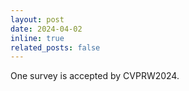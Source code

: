 ```yaml
---
layout: post
date: 2024-04-02
inline: true
related_posts: false
---
```


One survey is accepted by CVPRW2024.
